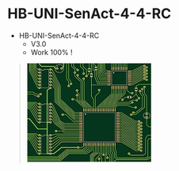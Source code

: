 # HB-UNI-SenAct-4-4-RC

+ HB-UNI-SenAct-4-4-RC
	+ V3.0
	+ Work 100% !
>![](https://github.com/Backkevin/My_Homematic_Project/blob/master/HB-UNI-SenAct-4-4-RC/IMAGE/Default.jpg)
